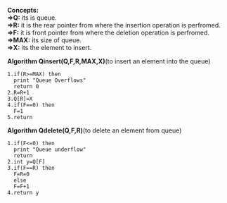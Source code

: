 __Concepts:__   
  __=>Q:__ its is queue.  
  __=>R:__ it is the rear pointer from where the insertion operation is perfromed.  
  __=>F:__ it is front pointer from where the deletion operation is perfromed.    
  __=>MAX:__ its size of queue.   
  __=>X:__ its the element to insert.     

  __Algorithm Qinsert(Q,F,R,MAX,X)__(to insert an element into the queue)    
  
    1.if(R>=MAX) then    
      print "Queue Overflows"   
      return 0  
    2.R=R+1   
    3.Q[R]=X   
    4.if(F==0) then   
      F=1   
    5.return      
    


  __Algorithm Qdelete(Q,F,R)__(to delete an element from queue)    
  
    1.if(F<=0) then   
      print "Queue underflow"  
      return  
    2.int y=Q[F]  
    3.if(F==R) then     
      F=R=0   
      else       
      F=F+1   
    4.return y  
    
  

  
